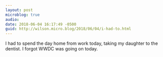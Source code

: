 ```yaml
---
layout: post
microblog: true
audio: 
date: 2018-06-04 16:17:49 -0500
guid: http://wilson.micro.blog/2018/06/04/i-had-to.html
---
```

I had to spend the day home from work today, taking my daughter to the dentist. I forgot WWDC was going on today. 
